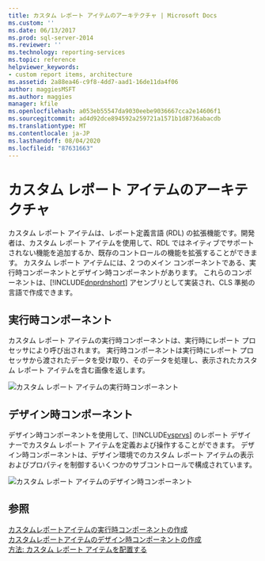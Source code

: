 ```yaml
---
title: カスタム レポート アイテムのアーキテクチャ | Microsoft Docs
ms.custom: ''
ms.date: 06/13/2017
ms.prod: sql-server-2014
ms.reviewer: ''
ms.technology: reporting-services
ms.topic: reference
helpviewer_keywords:
- custom report items, architecture
ms.assetid: 2a88ea46-c9f8-4dd7-aad1-16de11da4f06
author: maggiesMSFT
ms.author: maggies
manager: kfile
ms.openlocfilehash: a053eb55547da9030eebe9036667cca2e14606f1
ms.sourcegitcommit: ad4d92dce894592a259721a1571b1d8736abacdb
ms.translationtype: MT
ms.contentlocale: ja-JP
ms.lasthandoff: 08/04/2020
ms.locfileid: "87631663"
---
```

# <a name="custom-report-item-architecture"></a>カスタム レポート アイテムのアーキテクチャ
  カスタム レポート アイテムは、レポート定義言語 (RDL) の拡張機能です。開発者は、カスタム レポート アイテムを使用して、RDL ではネイティブでサポートされない機能を追加するか、既存のコントロールの機能を拡張することができます。 カスタム レポート アイテムには、2 つのメイン コンポーネントである、実行時コンポーネントとデザイン時コンポーネントがあります。 これらのコンポーネントは、[!INCLUDE[dnprdnshort](../../includes/dnprdnshort-md.md)] アセンブリとして実装され、CLS 準拠の言語で作成できます。  
  
## <a name="the-run-time-component"></a>実行時コンポーネント  
 カスタム レポート アイテムの実行時コンポーネントは、実行時にレポート プロセッサにより呼び出されます。 実行時コンポーネントは実行時にレポート プロセッサから渡されたデータを受け取り、そのデータを処理し、表示されたカスタム レポート アイテムを含む画像を返します。  
  
 ![カスタム レポート アイテムの実行時コンポーネント](../../../2014/reporting-services/media/customreportitemrun-timecomponentarchitecture.gif "カスタム レポート アイテムの実行時コンポーネント")  
  
## <a name="the-design-time-component"></a>デザイン時コンポーネント  
 デザイン時コンポーネントを使用して、[!INCLUDE[vsprvs](../../includes/vsprvs-md.md)] のレポート デザイナーでカスタム レポート アイテムを定義および操作することができます。 デザイン時コンポーネントは、デザイン環境でのカスタム レポート アイテムの表示およびプロパティを制御するいくつかのサブコントロールで構成されています。  
  
 ![カスタム レポート アイテムのデザイン時コンポーネント](../../../2014/reporting-services/media/customreportitemdesign-timecomponentarchitecture.gif "カスタム レポート アイテムのデザイン時コンポーネント")  
  
## <a name="see-also"></a>参照  
 [カスタムレポートアイテムの実行時コンポーネントの作成](../custom-report-items/creating-a-custom-report-item-run-time-component.md)   
 [カスタムレポートアイテムのデザイン時コンポーネントの作成](../custom-report-items/creating-a-custom-report-item-design-time-component.md)   
 [方法: カスタム レポート アイテムを配置する](../custom-report-items/how-to-deploy-a-custom-report-item.md)  
  
  
